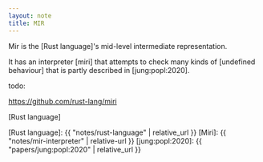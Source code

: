 ```yaml
---
layout: note
title: MIR
---
```


Mir is the [Rust language]'s
mid-level intermediate representation.

It has an interpreter [miri] that attempts to check many
kinds of [undefined behaviour] that is partly described
in [jung:popl:2020].

todo:

<https://github.com/rust-lang/miri>

[Rust language]

[Rust language]: {{ "notes/rust-language" | relative_url }}
[Miri]: {{ "notes/mir-interpreter" | relative-url }}
[jung:popl:2020]: {{ "papers/jung:popl:2020" | relative_url }}
